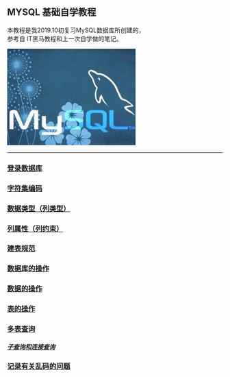 ## MYSQL 基础自学教程

本教程是我2019.10初复习MySQL数据库所创建的，  
参考自 IT黑马教程和上一次自学做的笔记。

![](src/300.jpg)



---

### [登录数据库](src/MySQL_introduction/Connection.md)

### [字符集编码](src/MySQL_introduction/Character_set_encoding.md) 

### [数据类型（列类型）](src/MySQL_introduction/Data_type_(column_type).md) 

### [列属性（列约束）](src/MySQL_introduction/Column_attributes_(column_constraints).md) 

### [建表规范](src/MySQL_introduction/Build_rules_of_table.md)

### [数据库的操作](src/MySQL_introduction/Database_Operation.md) 

### [数据的操作](src/MySQL_introduction/Data_Operation.md)

### [表的操作](src/MySQL_introduction/Table_Operation.md) 

### [**多表查询**](src/MySQL_introduction/mysql多表查询.md) 

##### [子查询和连接查询](src/MySQL_introduction/Subqueries_and_join_queries.md) 

### [记录有关乱码的问题](src/记录有关乱码的问题.md) 